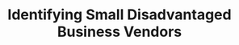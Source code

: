 ---
title: "Identifying Small Disadvantaged Business Vendors"
description: The Category Management Workbench allows a user to filter by business size and by socioeconomic status.
external_url: itvmo.gsa.gov/assets/files/tlr/A-Guide-to-Finding-SDB-Vendors.pdf
content_tags:
type: link
filters: small-business na-branded-offering na-audience
---